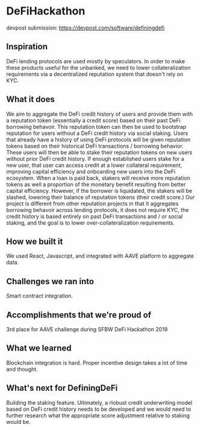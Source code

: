 # DeFiHackathon
devpost submission: https://devpost.com/software/definingdefi
## Inspiration
DeFi lending protocols are used mostly by speculators. In order to make these products useful for the unbanked, we need to lower collateralization requirements via a decentralized reputation system that doesn't rely on KYC.

## What it does
We aim to aggregate the DeFi credit history of users and provide them with a reputation token (essentially a credit score) based on their past DeFi borrowing behavoir. This reputation token can then be used to bootstrap reputation for users without a DeFi credit history via social staking. Users that already have a history of using DeFi protocols will be given reputation tokens based on their historical DeFi transactions / borrowing behavior. These users will then be able to stake their reputation tokens on new users without prior DeFi credit history. If enough established users stake for a new user, that user can access credit at a lower collateral requirement, improving capital efficiency and onboarding new users into the DeFi ecosystem. When a loan is paid back, stakers will receive more reputation tokens as well a proportion of the monetary benefit resulting from better capital efficiency. However, if the borrower is liquidated, the stakers will be slashed, lowering their balance of reputation tokens (their credit score.) Our project is different from other reputation projects in that it aggregates borrowing behavoir across lending protocols, it does not require KYC, the credit history is based entirely on past DeFi transactions and / or social staking, and the goal is to lower over-collateralization requirements.

## How we built it
We used React, Javascript, and integrated with AAVE platform to aggregate data.

## Challenges we ran into
Smart contract integration.

## Accomplishments that we're proud of
3rd place for AAVE challenge during SFBW DeFi Hackathon 2019

## What we learned
Blockchain integration is hard. Proper incentive design takes a lot of time and thought.

## What's next for DefiningDeFi
Building the staking feature. Ultimately, a rlobust credit underwriting model based on DeFi credit history needs to be developed and we would need to further research what the appropriate score adjustment relative to staking would be.
